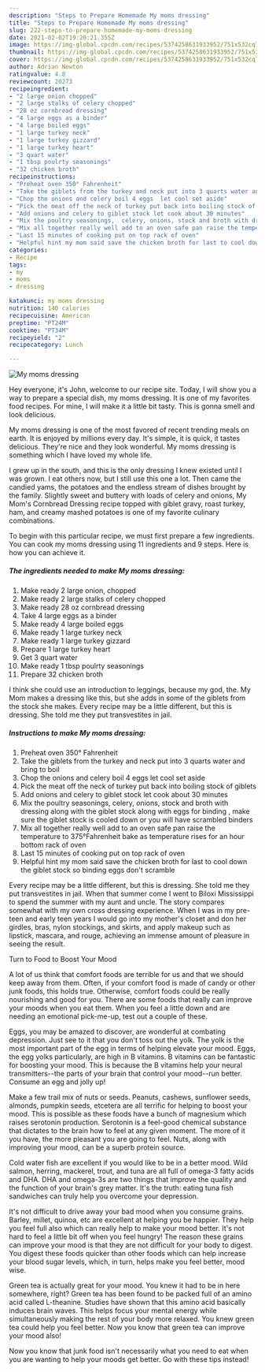 ```yaml
---
description: "Steps to Prepare Homemade My moms dressing"
title: "Steps to Prepare Homemade My moms dressing"
slug: 222-steps-to-prepare-homemade-my-moms-dressing
date: 2021-02-02T19:20:21.355Z
image: https://img-global.cpcdn.com/recipes/5374258631933952/751x532cq70/my-moms-dressing-recipe-main-photo.jpg
thumbnail: https://img-global.cpcdn.com/recipes/5374258631933952/751x532cq70/my-moms-dressing-recipe-main-photo.jpg
cover: https://img-global.cpcdn.com/recipes/5374258631933952/751x532cq70/my-moms-dressing-recipe-main-photo.jpg
author: Adrian Newton
ratingvalue: 4.8
reviewcount: 20273
recipeingredient:
- "2 large onion chopped"
- "2 large stalks of celery chopped"
- "28 oz cornbread dressing"
- "4 large eggs as a binder"
- "4 large boiled eggs"
- "1 large turkey neck"
- "1 large turkey gizzard"
- "1 large turkey heart"
- "3 quart water"
- "1 tbsp poulrty seasonings"
- "32 chicken broth"
recipeinstructions:
- "Preheat oven 350° Fahrenheit"
- "Take the giblets from the turkey and neck put into 3 quarts water and bring to boil"
- "Chop the onions and celery boil 4 eggs  let cool set aside"
- "Pick the meat off the neck of turkey put back into boiling stock of giblets"
- "Add onions and celery to giblet stock let cook about 30 minutes"
- "Mix the poultry seasonings,  celery, onions, stock and broth with dressing  along with the giblet stock along with eggs for binding , make sure the giblet stock is cooled down or you will have scrambled binders"
- "Mix all together really well add to an oven safe pan raise the temperature to 375°Fahrenheit bake as temperature rises for an hour bottom rack of oven"
- "Last 15 minutes of cooking put on top rack of oven"
- "Helpful hint my mom said save the chicken broth for last to cool down the giblet stock so binding eggs don&#39;t scramble"
categories:
- Recipe
tags:
- my
- moms
- dressing

katakunci: my moms dressing 
nutrition: 140 calories
recipecuisine: American
preptime: "PT24M"
cooktime: "PT34M"
recipeyield: "2"
recipecategory: Lunch

---
```



![My moms dressing](https://img-global.cpcdn.com/recipes/5374258631933952/751x532cq70/my-moms-dressing-recipe-main-photo.jpg)

Hey everyone, it's John, welcome to our recipe site. Today, I will show you a way to prepare a special dish, my moms dressing. It is one of my favorites food recipes. For mine, I will make it a little bit tasty. This is gonna smell and look delicious.

My moms dressing is one of the most favored of recent trending meals on earth. It is enjoyed by millions every day. It's simple, it is quick, it tastes delicious. They're nice and they look wonderful. My moms dressing is something which I have loved my whole life.

I grew up in the south, and this is the only dressing I knew existed until I was grown. I eat others now, but I still use this one a lot. Then came the candied yams, the potatoes and the endless stream of dishes brought by the family. Slightly sweet and buttery with loads of celery and onions, My Mom&#39;s Cornbread Dressing recipe topped with giblet gravy, roast turkey, ham, and creamy mashed potatoes is one of my favorite culinary combinations.


To begin with this particular recipe, we must first prepare a few ingredients. You can cook my moms dressing using 11 ingredients and 9 steps. Here is how you can achieve it.

<!--inarticleads1-->

##### The ingredients needed to make My moms dressing:

1. Make ready 2 large onion, chopped
1. Make ready 2 large stalks of celery chopped
1. Make ready 28 oz cornbread dressing
1. Take 4 large eggs as a binder
1. Make ready 4 large boiled eggs
1. Make ready 1 large turkey neck
1. Make ready 1 large turkey gizzard
1. Prepare 1 large turkey heart
1. Get 3 quart water
1. Make ready 1 tbsp poulrty seasonings
1. Prepare 32 chicken broth


I think she could use an introduction to leggings, because my god, the. My Mom makes a dressing like this, but she adds in some of the giblets from the stock she makes. Every recipe may be a little different, but this is dressing. She told me they put transvestites in jail. 

<!--inarticleads2-->

##### Instructions to make My moms dressing:

1. Preheat oven 350° Fahrenheit
1. Take the giblets from the turkey and neck put into 3 quarts water and bring to boil
1. Chop the onions and celery boil 4 eggs  let cool set aside
1. Pick the meat off the neck of turkey put back into boiling stock of giblets
1. Add onions and celery to giblet stock let cook about 30 minutes
1. Mix the poultry seasonings,  celery, onions, stock and broth with dressing  along with the giblet stock along with eggs for binding , make sure the giblet stock is cooled down or you will have scrambled binders
1. Mix all together really well add to an oven safe pan raise the temperature to 375°Fahrenheit bake as temperature rises for an hour bottom rack of oven
1. Last 15 minutes of cooking put on top rack of oven
1. Helpful hint my mom said save the chicken broth for last to cool down the giblet stock so binding eggs don&#39;t scramble


Every recipe may be a little different, but this is dressing. She told me they put transvestites in jail. When that summer come I went to Biloxi Mississippi to spend the summer with my aunt and uncle. The story compares somewhat with my own cross dressing experience. When I was in my pre-teen and early teen years I would go into my mother&#39;s closet and don her girdles, bras, nylon stockings, and skirts, and apply makeup such as lipstick, mascara, and rouge, achieving an immense amount of pleasure in seeing the result. 

Turn to Food to Boost Your Mood


A lot of us think that comfort foods are terrible for us and that we should keep away from them. Often, if your comfort food is made of candy or other junk foods, this holds true. Otherwise, comfort foods could be really nourishing and good for you. There are some foods that really can improve your moods when you eat them. When you feel a little down and are needing an emotional pick-me-up, test out a couple of these.

Eggs, you may be amazed to discover, are wonderful at combating depression. Just see to it that you don't toss out the yolk. The yolk is the most important part of the egg in terms of helping elevate your mood. Eggs, the egg yolks particularly, are high in B vitamins. B vitamins can be fantastic for boosting your mood. This is because the B vitamins help your neural transmitters--the parts of your brain that control your mood--run better. Consume an egg and jolly up!

Make a few trail mix of nuts or seeds. Peanuts, cashews, sunflower seeds, almonds, pumpkin seeds, etcetera are all terrific for helping to boost your mood. This is possible as these foods have a bunch of magnesium which raises serotonin production. Serotonin is a feel-good chemical substance that dictates to the brain how to feel at any given moment. The more of it you have, the more pleasant you are going to feel. Nuts, along with improving your mood, can be a superb protein source.

Cold water fish are excellent if you would like to be in a better mood. Wild salmon, herring, mackerel, trout, and tuna are all full of omega-3 fatty acids and DHA. DHA and omega-3s are two things that improve the quality and the function of your brain's grey matter. It's the truth: eating tuna fish sandwiches can truly help you overcome your depression. 

It's not difficult to drive away your bad mood when you consume grains. Barley, millet, quinoa, etc are excellent at helping you be happier. They help you feel full also which can really help to make your mood better. It's not hard to feel a little bit off when you feel hungry! The reason these grains can improve your mood is that they are not difficult for your body to digest. You digest these foods quicker than other foods which can help increase your blood sugar levels, which, in turn, helps make you feel better, mood wise.

Green tea is actually great for your mood. You knew it had to be in here somewhere, right? Green tea has been found to be packed full of an amino acid called L-theanine. Studies have shown that this amino acid basically induces brain waves. This helps focus your mental energy while simultaneously making the rest of your body more relaxed. You knew green tea could help you feel better. Now you know that green tea can improve your mood also!

Now you know that junk food isn't necessarily what you need to eat when you are wanting to help your moods get better. Go  with  these tips  instead!

